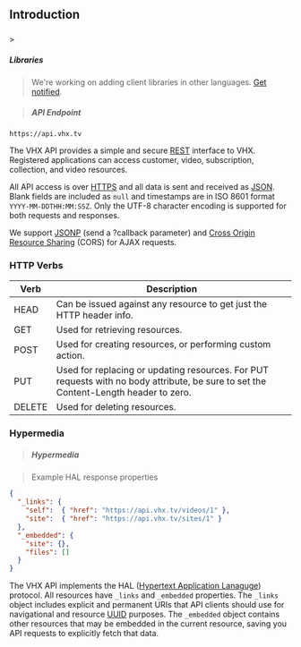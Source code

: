 <!-- ___INTRODUCTION____________________________ -->
<h2 class="head-3 margin-top-large margin-bottom-medium" id="introduction">Introduction</h2>
<h3 class="text-2 text--navy text--bold is-api margin-top-large margin-bottom-medium" id="introduction"></h3>
> <h5 class="head-5 text--white margin-top-large margin-bottom-medium">Libraries</h5>

> <p class="margin-bottom-xlarge">We're working on adding client libraries in other languages. <a href="/docs/signup">Get notified</a>.</p>

> <h5 class="head-5 text--white">API Endpoint</h5>

```shell
https://api.vhx.tv
```
<section class="text-2 contain">
  <p>The VHX API provides a simple and secure <a href="http://en.wikipedia.org/wiki/Representational_State_Transfer">REST</a> interface to VHX. Registered applications can access customer, video, subscription, collection, and video resources.</p>
  <p>All API access is over <a href="http://en.wikipedia.org/wiki/HTTP_Secure">HTTPS</a> and all data is sent and received as <a href="https://en.wikipedia.org/wiki/JSON">JSON</a>. Blank fields are included as <code>null</code> and timestamps are in ISO 8601 format <code>YYYY-MM-DDTHH:MM:SSZ</code>. Only the UTF-8 character encoding is supported for both requests and responses.</p>
  <p>We support <a href="https://en.wikipedia.org/wiki/JSONP">JSONP</a> (send a ?callback parameter) and <a href="http://en.wikipedia.org/wiki/Cross-origin_resource_sharing">Cross Origin Resource Sharing</a> (CORS) for AJAX requests.</p>
</section>

<!-- ___HTTP VERBS____________________________ -->
<h3 class="text-2 text--navy text--bold is-api margin-top-large margin-bottom-medium" id="http-verbs">HTTP Verbs</h3>

<table>
  <thead>
    <tr class="text-2">
      <th class="padding-medium">Verb</th>
      <th class="padding-medium">Description</th>
    </tr>
  </thead>

  <tbody>
    <tr class="text-2 border-bottom border--light-gray">
      <td class="text--navy">HEAD</td>
      <td>Can be issued against any resource to get just the HTTP header info.</td>
    </tr>
    <tr class="text-2 border-bottom border--light-gray">
      <td class="text--navy">GET</td>
      <td>Used for retrieving resources.</td>
    </tr>
    <tr class="text-2 border-bottom border--light-gray">
      <td class="text--navy">POST</td>
      <td>Used for creating resources, or performing custom action.</td>
    </tr>
    <tr class="text-2 border-bottom border--light-gray">
      <td class="text--navy">PUT</td>
      <td>Used for replacing or updating resources. For PUT requests with no body attribute, be sure to set the Content-Length header to zero.</td>
    </tr>
    <tr class="text-2 border-bottom border--light-gray">
      <td class="text--navy">DELETE</td>
      <td>Used for deleting resources.</td>
    </tr>
  </tbody>
</table>

<!-- ___HYPERMEDIA____________________________ -->
<h3 class="text-2 text--navy text--bold is-api margin-top-large margin-bottom-medium" id="hypermedia">Hypermedia</h3>

> <h5 class="head-5 text--white margin-bottom-medium">Hypermedia</h5>

> Example HAL response properties

```json
{
  "_links": {
    "self":  { "href": "https://api.vhx.tv/videos/1" },
    "site":  { "href": "https://api.vhx.tv/sites/1" }
  },
  "_embedded": {
    "site": {},
    "files": []
  }
}
```

<section class="text-2 contain">
The VHX API implements the HAL (<a href="https://en.wikipedia.org/wiki/Hypertext_Application_Language">Hypertext Application Lanaguge</a>) protocol. All resources have <code>_links</code> and <code>_embedded</code> properties. The <code>_links</code> object includes explicit and permanent URIs that API clients should use for navigational and resource <a href="https://en.wikipedia.org/wiki/Universally_unique_identifier">UUID</a> purposes. The <code>_embedded</code> object contains other resources that may be embedded in the current resource, saving you API requests to explicitly fetch that data.
</section>